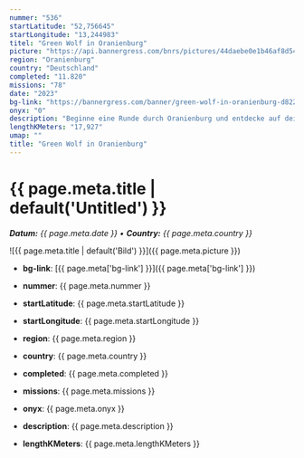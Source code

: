 ```yaml
---
nummer: "536"
startLatitude: "52,756645"
startLongitude: "13,244983"
titel: "Green Wolf in Oranienburg"
picture: "https://api.bannergress.com/bnrs/pictures/44daebe0e1b46af8d54b87da655110dd"
region: "Oranienburg"
country: "Deutschland"
completed: "11.820"
missions: "78"
date: "2023"
bg-link: "https://bannergress.com/banner/green-wolf-in-oranienburg-d822"
onyx: "0"
description: "Beginne eine Runde durch Oranienburg und entdecke auf deiner Runde Sehenswürdigkeiten und Denkmäler der Stadt Oranienburg. Starte in der Bernauer Straße"
lengthKMeters: "17,927"
umap: ""
title: "Green Wolf in Oranienburg"
---
```

# {{ page.meta.title | default('Untitled') }}

_**Datum:** {{ page.meta.date }} • **Country:** {{ page.meta.country }}_

![{{ page.meta.title | default('Bild') }}]({{ page.meta.picture }})

- **bg-link**: [{{ page.meta['bg-link'] }}]({{ page.meta['bg-link'] }})

- **nummer**: {{ page.meta.nummer }}
- **startLatitude**: {{ page.meta.startLatitude }}
- **startLongitude**: {{ page.meta.startLongitude }}
- **region**: {{ page.meta.region }}
- **country**: {{ page.meta.country }}
- **completed**: {{ page.meta.completed }}
- **missions**: {{ page.meta.missions }}
- **onyx**: {{ page.meta.onyx }}
- **description**: {{ page.meta.description }}
- **lengthKMeters**: {{ page.meta.lengthKMeters }}
